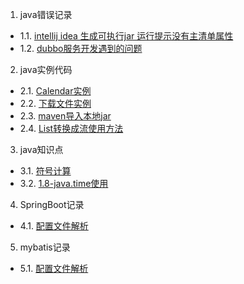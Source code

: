 1. java错误记录
 - 1.1. [intellij idea 生成可执行jar 运行提示没有主清单属性](01.1.md)
 - 1.2. [dubbo服务开发遇到的问题](01.2.md)
2. java实例代码
 - 2.1. [Calendar实例](02.1.md)
 - 2.2. [下载文件实例](02.2.md)
 - 2.3. [maven导入本地jar](02.3.md)
 - 2.4. [List转换成流使用方法](02.4.md)
3. java知识点
 - 3.1. [符号计算](03.1.md)
 - 3.2. [1.8-java.time使用](03.2.md)
4. SpringBoot记录
 - 4.1. [配置文件解析](04.1.md)
5. mybatis记录
 - 5.1. [配置文件解析](05.1.md)